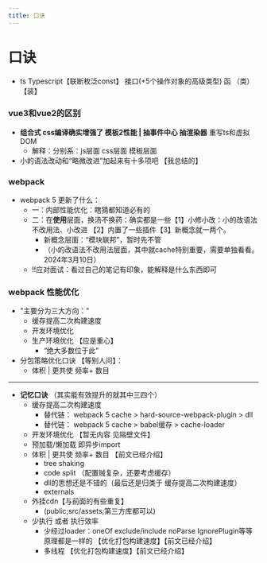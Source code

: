 ```yaml
---
title: 口诀
---
```


# 口诀

- ts Typescript【联断枚泛const】 接口(+5个操作对象的高级类型)   函    （类）   【装】

### vue3和vue2的区别

- **组合式   css编译确实增强了 模板2性能   |   抽事件中心 抽渲染器**   重写ts和虚拟DOM
  - 解释：分别系：js层面  css层面 模板层面 
- 小的语法改动和“略微改进”加起来有十多项吧 【我总结的】

### webpack 

- webpack 5 更新了什么：
  - 一：内部性能优化：瞎猜都知道必有的
  - 二：在**使用**层面，换汤不换药：确实都是一些【1】小修小改：小的改语法不改用法、小改进 【2】内置了一些插件【3】新概念就一两个。
    - 新概念层面：“模块联邦”，暂时先不管
    - （小的改语法不改用法层面，其中就cache特别重要，需要单独看看。 2024年3月10日）
  - !!应对面试：看过自己的笔记有印象，能解释是什么东西即可

### webpack 性能优化

- "主要分为三大方向："
  - 缓存提高二次构建速度
  - 开发环境优化
  - 生产环境优化 【应是重心】
    - “绝大多数位于此”
- 分包策略优化口诀 【等别人问】： 
  - 体积  |  更共使 频率+   数目

------

- **记忆口诀**  （其实能有效提升的就其中三四个）
  - 缓存提高二次构建速度
    - 替代链：   webpack 5 cache  >  hard-source-webpack-plugin > dll
    - 替代链：   webpack 5 cache > babel缓存  >  cache-loader
  - 开发环境优化  【暂无内容 见隔壁文件】
  - 预加载/懒加载 即异步import
  - 体积  |  更共使 频率+   数目     【前文已经介绍】
    - tree shaking
    - code split  （配置贼复杂，还要考虑缓存）
    - dll的思想还是不错的（最后还是归类于 缓存提高二次构建速度）
    - externals
  - 外挂cdn【与前面的有些重复】
    - (public;src/assets;第三方库都可以)
  - 少执行 或者 执行效率
    - 少经过loader：oneOf exclude/include  noParse IgnorePlugin等等 原理都是一样的    【优化打包构建速度】【前文已经介绍】
    - 多线程    【优化打包构建速度】【前文已经介绍】